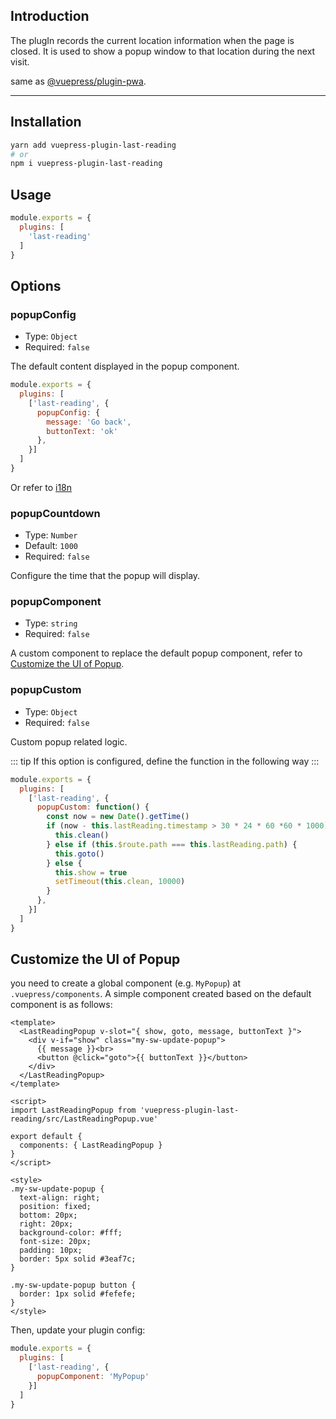 ## Introduction

The plugIn records the current location information when the page is closed. It is used to show a popup window to that location during the next visit.

same as [@vuepress/plugin-pwa](https://github.com/vuejs/vuepress/tree/master/packages/%40vuepress/plugin-pwa).

---

## Installation

``` sh
yarn add vuepress-plugin-last-reading
# or
npm i vuepress-plugin-last-reading
```

## Usage

``` js
module.exports = {
  plugins: [
    'last-reading'
  ]
}
```

## Options

### popupConfig
- Type: `Object`
- Required: `false`

The default content displayed in the popup component.

``` js
module.exports = {
  plugins: [
    ['last-reading', {
      popupConfig: {
        message: 'Go back',
        buttonText: 'ok'
      },
    }]
  ]
}
```

Or refer to [i18n](../src/i18n.js)

### popupCountdown
- Type: `Number`
- Default: `1000`
- Required: `false`

Configure the time that the popup will display.

### popupComponent
- Type: `string`
- Required: `false`

A custom component to replace the default popup component, refer to [Customize the UI of Popup](#customize-the-ui-of-popup).

### popupCustom
- Type: `Object`
- Required: `false`

Custom popup related logic.

::: tip
If this option is configured, define the function in the following way
:::

``` js
module.exports = {
  plugins: [
    ['last-reading', {
      popupCustom: function() {
        const now = new Date().getTime()
        if (now - this.lastReading.timestamp > 30 * 24 * 60 *60 * 1000) {
          this.clean()
        } else if (this.$route.path === this.lastReading.path) {
          this.goto()
        } else {
          this.show = true
          setTimeout(this.clean, 10000)
        }
      },
    }]
  ]
}
```

## Customize the UI of Popup

you need to create a global component (e.g. `MyPopup`) at `.vuepress/components`. A simple component created based on the default component is as follows:

``` vue
<template>
  <LastReadingPopup v-slot="{ show, goto, message, buttonText }">
    <div v-if="show" class="my-sw-update-popup">
      {{ message }}<br>
      <button @click="goto">{{ buttonText }}</button>
    </div>
  </LastReadingPopup>
</template>

<script>
import LastReadingPopup from 'vuepress-plugin-last-reading/src/LastReadingPopup.vue'

export default {
  components: { LastReadingPopup }
}
</script>

<style>
.my-sw-update-popup {
  text-align: right;
  position: fixed;
  bottom: 20px;
  right: 20px;
  background-color: #fff;
  font-size: 20px;
  padding: 10px;
  border: 5px solid #3eaf7c;
}

.my-sw-update-popup button {
  border: 1px solid #fefefe;
}
</style>
```

Then, update your plugin config:

``` js
module.exports = {
  plugins: [
    ['last-reading', {
      popupComponent: 'MyPopup'
    }]
  ]
}
```
